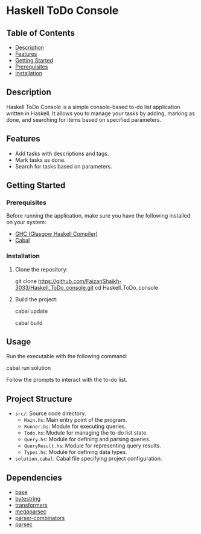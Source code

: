 # Haskell ToDo Console

## Table of Contents
 
- [Description](#description)
- [Features](#features)
- [Getting Started](#getting-started)
- [Prerequisites](#prerequisites)
- [Installation](#installation)

## Description
 
Haskell ToDo Console is a simple console-based to-do list application written in Haskell. It allows you to manage your tasks by adding, marking as done, and searching for items based on specified parameters.

## Features

- Add tasks with descriptions and tags.
- Mark tasks as done.
- Search for tasks based on parameters.

## Getting Started

### Prerequisites

Before running the application, make sure you have the following installed on your system:

- [GHC (Glasgow Haskell Compiler)](https://www.haskell.org/ghc/)
- [Cabal](https://www.haskell.org/cabal/)

### Installation

1. Clone the repository:

  
   git clone https://github.com/FaizanShaikh-3033/Haskell_ToDo_console.git
   cd Haskell_ToDo_console


2. Build the project:

 
   cabal update
   
   cabal build

## Usage

Run the executable with the following command:


cabal run solution

Follow the prompts to interact with the to-do list.

## Project Structure

- `src/`: Source code directory.
  - `Main.hs`: Main entry point of the program.
  - `Runner.hs`: Module for executing queries.
  - `Todo.hs`: Module for managing the to-do list state.
  - `Query.hs`: Module for defining and parsing queries.
  - `QueryResult.hs`: Module for representing query results.
  - `Types.hs`: Module for defining data types.
- `solution.cabal`: Cabal file specifying project configuration.

## Dependencies

- [base](https://hackage.haskell.org/package/base)
- [bytestring](https://hackage.haskell.org/package/bytestring)
- [transformers](https://hackage.haskell.org/package/transformers)
- [megaparsec](https://hackage.haskell.org/package/megaparsec)
- [parser-combinators](https://hackage.haskell.org/package/parser-combinators)
- [parsec](https://hackage.haskell.org/package/parsec)



